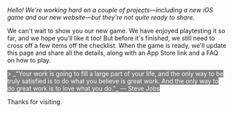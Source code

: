 _Hello! We're working hard on a couple of projects—including a new iOS game and our new website—but they're not quite ready to share._

We can't wait to show you our new game. We have enjoyed playtesting it so far, and we hope you'll like it too! But before it's finished, we still need to cross off a few items off the checklist. When the game is ready, we'll update this page and share all the details, along with an App Store link and a FAQ on how to play.

<span style="background-color:gray; color:white">
> _"Your work is going to fill a large part of your life, and the only way to be truly satisfied is to do what you believe is great work. And the only way to do great work is to love what you do."_ — Steve Jobs </span>

Thanks for visiting.

